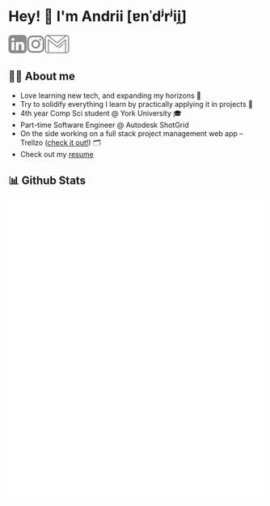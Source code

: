 # Hey! 👋 I'm Andrii [ɐnˈdʲrʲii̯]
<div style="display: flex; align-items: center; justify-content: space-between; width: 120px">
<a href="https://linkedin.com/in/andrii-bohdan"><img alt="linkedin" src="assets/linkedin.svg"/></a>
<a href="https://www.instagram.com/andrew.bohdan/"><img alt="instagram" src="assets/instagram.svg"/></a>
<a href="mailto:bohdan.andrii@gmail.com"><img alt="gmail" src="assets/gmail.svg" /></a>
</div>

## 🙋‍♂️ About me

- Love learning new tech, and expanding my horizons 🌅
- Try to solidify everything I learn by practically applying it in projects 🧪
- 4th year Comp Sci student @ York University 🎓
- Part-time Software Engineer @ Autodesk ShotGrid
- On the side working on a full stack project management web app – Trellzo ([check it out!](https://trellzo.tech)) 🗂️
- Check out my [resume](assets/resume.pdf)

## 📊 Github Stats
<a href='https://github.com/rahul-jha98/github-stats-transparent'>
  
![Stats Overview](https://raw.githubusercontent.com/4rgc/github-stats-transparent/output/generated/overview.svg)
![Most Used Languages](https://raw.githubusercontent.com/4rgc/github-stats-transparent/output/generated/languages.svg)
</a>
